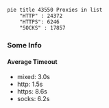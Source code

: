 
```mermaid
pie title 43550 Proxies in list
    "HTTP" : 24372
    "HTTPS": 6246
    "SOCKS" : 17857
```

### Some Info
#### Average Timeout

- mixed: 3.0s
- http: 1.5s
- https: 8.6s
- socks: 6.2s